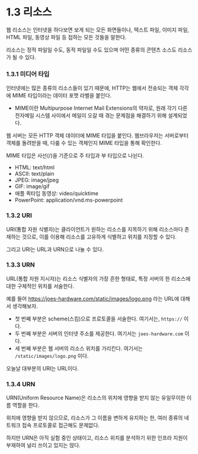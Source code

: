# 1.3 리소스

웹 리소스는 인터넷을 하다보면 보게 되는 모든 화면들이나, 텍스트 파일, 이미지 파일, HTML 파일, 동영상 파일 등 접하는 모든 것들을 말한다.

리소스는 정적 파일일 수도, 동적 파일일 수도 있으며 어떤 종류의 콘텐츠 소스도 리소스가 될 수 있다.

### 1.3.1 미디어 타입

인터넷에는 많은 종류의 리소스들이 있기 때문에, HTTP는 웹에서 전송되는 객체 각각에 MIME 타입이라는 데이터 포맷 라벨을 붙인다.
+ MIME이란 Multipurpose Internet Mail Extensions의 약자로, 원래 각기 다른 전자메일 시스템 사이에서 메일이 오갈 때 겪는 문제점을 해결하기 위해 설계되었다. 

웹 서버는 모든 HTTP 객체 데이터에 MIME 타입을 붙인다.
웹브라우저는 서버로부터 객체를 돌려받을 때, 다룰 수 있는 객체인지 MIME 타입을 통해 확인한다.

MIME 타입은 사선(/)을 기준으로 주 타입과 부 타입으로 나뉜다.

+ HTML: text/html
+ ASCII: text/plain
+ JPEG: image/jpeg
+ GIF: image/gif
+ 애플 퀵타입 동영상: video/quicktime
+ PowerPoint: application/vnd.ms-powerpoint

### 1.3.2 URI

URI(통합 자원 식별자)는 클라이언트가 원하는 리소스를 지목하기 위해 리소스마다 존재하는 것으로, 이를 이용해 리소스를 고유하게 식별하고 위치를 지정할 수 있다.

그리고 URI는 URL과 URN으로 나눌 수 있다.

### 1.3.3 URN

URL(통합 자원 지시자)는 리소스 식별자의 가장 흔한 형태로, 특정 서버의 한 리소스에 대한 구체적인 위치를 서술한다.

예를 들어  https://joes-hardware.com/static/images/logo.png 라는 URL에 대해서 생각해보자.

+ 첫 번째 부분은 scheme(스킴)으로 프로토콜을 서술한다. 여기서는, `https://` 이다.
+ 두 번째 부분은 서버의 인터넷 주소를 제공한다. 여기서는 `joes-hardware.com` 이다.
+ 세 번째 부분은 웹 서버의 리소스 위치를 가리킨다. 여기서는 `/static/images/logo.png` 이다.

오늘날 대부분의 URI는 URL이다.

### 1.3.4 URN

URN(Uniform Resource Name)은 리소스의 위치에 영향을 받지 않는 유일무이한 이름 역할을 한다.  

위치에 영향을 받지 않으므로, 리소스가 그 이름을 변하게 유지하는 한, 여러 종류의 네트워크 접속 프로토콜로 접근해도 문제없다.

하지만 URN은 아직 실험 중인 상태이고, 리소스 위치를 분석하기 위한 인프라 지원이 부재하여 널리 쓰이고 있지는 않다.

